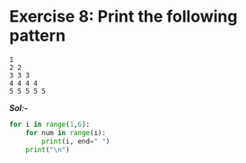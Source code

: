# Exercise 8: Print the following pattern
```
1 
2 2 
3 3 3 
4 4 4 4 
5 5 5 5 5
```

***Sol:-***

```python
for i in range(1,6):
    for num in range(i):
        print(i, end=" ")
    print("\n")
```
